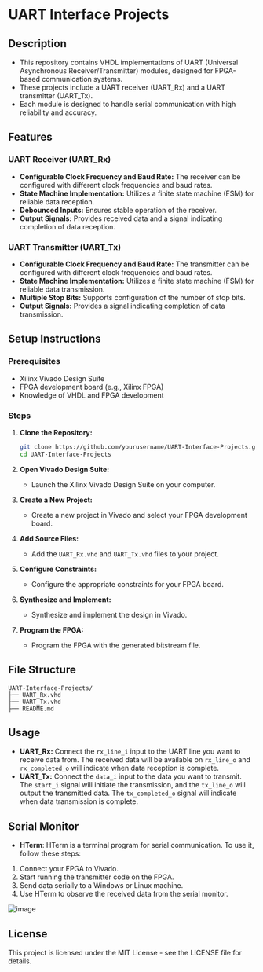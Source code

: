 # UART Interface Projects

## Description

- This repository contains VHDL implementations of UART (Universal Asynchronous Receiver/Transmitter) modules, designed for FPGA-based communication systems.  
- These projects include a UART receiver (UART_Rx) and a UART transmitter (UART_Tx).
- Each module is designed to handle serial communication with high reliability and accuracy.

## Features

### UART Receiver (UART_Rx)
- **Configurable Clock Frequency and Baud Rate:** The receiver can be configured with different clock frequencies and baud rates.
- **State Machine Implementation:** Utilizes a finite state machine (FSM) for reliable data reception.
- **Debounced Inputs:** Ensures stable operation of the receiver.
- **Output Signals:** Provides received data and a signal indicating completion of data reception.

### UART Transmitter (UART_Tx)
- **Configurable Clock Frequency and Baud Rate:** The transmitter can be configured with different clock frequencies and baud rates.
- **State Machine Implementation:** Utilizes a finite state machine (FSM) for reliable data transmission.
- **Multiple Stop Bits:** Supports configuration of the number of stop bits.
- **Output Signals:** Provides a signal indicating completion of data transmission.

## Setup Instructions

### Prerequisites

- Xilinx Vivado Design Suite
- FPGA development board (e.g., Xilinx FPGA)
- Knowledge of VHDL and FPGA development

### Steps

1. **Clone the Repository:**
   ```sh
   git clone https://github.com/yourusername/UART-Interface-Projects.git
   cd UART-Interface-Projects

2. **Open Vivado Design Suite:**
   - Launch the Xilinx Vivado Design Suite on your computer.

3. **Create a New Project:**
   - Create a new project in Vivado and select your FPGA development board.

4. **Add Source Files:**
   - Add the `UART_Rx.vhd` and `UART_Tx.vhd` files to your project.

5. **Configure Constraints:**
   - Configure the appropriate constraints for your FPGA board.

6. **Synthesize and Implement:**
   - Synthesize and implement the design in Vivado.

7. **Program the FPGA:**
   - Program the FPGA with the generated bitstream file.

## File Structure

```
UART-Interface-Projects/
├── UART_Rx.vhd
├── UART_Tx.vhd
├── README.md
```

## Usage

- **UART_Rx:** Connect the `rx_line_i` input to the UART line you want to receive data from. The received data will be available on `rx_line_o` and `rx_completed_o` will indicate when data reception is complete.
- **UART_Tx:** Connect the `data_i` input to the data you want to transmit. The `start_i` signal will initiate the transmission, and the `tx_line_o` will output the transmitted data. The `tx_completed_o` signal will indicate when data transmission is complete.

## Serial Monitor

- **HTerm**: HTerm is a terminal program for serial communication. To use it, follow these steps:

 1. Connect your FPGA to Vivado.
 2. Start running the transmitter code on the FPGA.
 3. Send data serially to a Windows or Linux machine.
 4. Use HTerm to observe the received data from the serial monitor.

    
![image](https://github.com/htmos6/SerialX-UART500/assets/88316097/c471d192-e672-4129-929d-4c1f34ad5b09)


## License

This project is licensed under the MIT License - see the LICENSE file for details.



